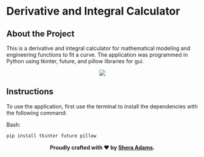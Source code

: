 # Derivative and Integral Calculator

## About the Project

This is a derivative and integral calculator for mathematical modeling and engineering functions to fit a curve. The application was programmed in Python using tkinter, future, and pillow libraries for gui. 

<p align="center">
  <img width="" height="" src="https://user-images.githubusercontent.com/110789514/209882765-45d00115-4e14-483c-8154-334446804d93.png">
</p>

## Instructions

To use the application, first use the terminal to install the dependencies with the following command:

Bash:
```bash
pip install tkinter future pillow

```

<div style="text-align: center;">
  <p><strong>Proudly crafted with ❤️ by <a href="https://github.com/sheraadams" target="_blank">Shera Adams</a>.</strong></p>
</div>

